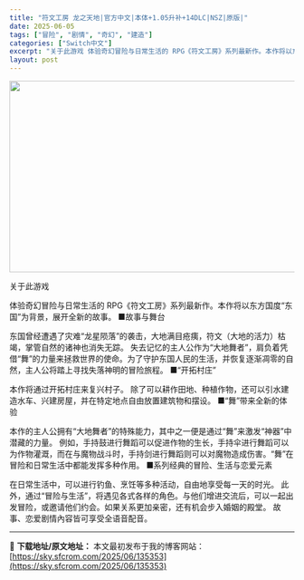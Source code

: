 ```yaml
---
title: "符文工房 龙之天地|官方中文|本体+1.05升补+14DLC|NSZ|原版|"
date: 2025-06-05
tags: ["冒险", "剧情", "奇幻", "建造"]
categories: ["Switch中文"]
excerpt: "关于此游戏 体验奇幻冒险与日常生活的 RPG《符文工房》系列最新作。本作将以东方国度“东国”为背景，展开全新的故事。 ■故事与舞台 东国曾经遭遇了灾难“龙星陨落”的袭击，大地满目疮痍，符文（大地的活力）枯竭，掌管自然的诸神也消失无踪。 失去记忆的主人公作为“大地舞者”，肩负着凭借“舞”的力量来拯救世&hellip;"
layout: post
---
```


<img class="aligncenter size-full wp-image-135304" src="https://sky.sfcrom.com/wp-content/uploads/2025/06/2025060507071031.webp" alt="" width="600" height="338" />

关于此游戏

体验奇幻冒险与日常生活的 RPG《符文工房》系列最新作。本作将以东方国度“东国”为背景，展开全新的故事。
■故事与舞台

东国曾经遭遇了灾难“龙星陨落”的袭击，大地满目疮痍，符文（大地的活力）枯竭，掌管自然的诸神也消失无踪。
失去记忆的主人公作为“大地舞者”，肩负着凭借“舞”的力量来拯救世界的使命。为了守护东国人民的生活，并恢复逐渐凋零的自然，主人公将踏上寻找失落神明的冒险旅程。
■“开拓村庄”

本作将通过开拓村庄来复兴村子。
除了可以耕作田地、种植作物，还可以引水建造水车、兴建房屋，并在特定地点自由放置建筑物和摆设。
■“舞”带来全新的体验

本作的主人公拥有“大地舞者”的特殊能力，其中之一便是通过“舞”来激发“神器”中潜藏的力量。
例如，手持鼓进行舞蹈可以促进作物的生长，手持伞进行舞蹈可以为作物灌溉，而在与魔物战斗时，手持剑进行舞蹈则可以对魔物造成伤害。“舞”在冒险和日常生活中都能发挥多种作用。
■系列经典的冒险、生活与恋爱元素

在日常生活中，可以进行钓鱼、烹饪等多种活动，自由地享受每一天的时光。
此外，通过“冒险与生活”，将遇见各式各样的角色。与他们增进交流后，可以一起出发冒险，或邀请他们约会。如果关系更加亲密，还有机会步入婚姻的殿堂。
故事、恋爱剧情內容皆可享受全语音配音。

---
📖 **下载地址/原文地址：** 本文最初发布于我的博客网站：[https://sky.sfcrom.com/2025/06/135353](https://sky.sfcrom.com/2025/06/135353)
